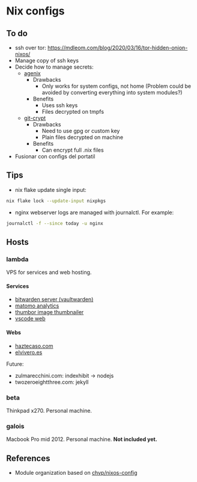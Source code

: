 # Nix configs

## To do

- ssh over tor: https://mdleom.com/blog/2020/03/16/tor-hidden-onion-nixos/
- Manage copy of ssh keys
- Decide how to manage secrets:
  - [agenix](https://github.com/ryantm/agenix/)
    - Drawbacks
      - Only works for system configs, not home (Problem could be avoided by converting
        everything into system modules?)
    - Benefits
      - Uses ssh keys
      - Files decrypted on tmpfs
  - [git-crypt](https://www.agwa.name/projects/git-crypt)
    - Drawbacks
      - Need to use gpg or custom key
      - Plain files decrypted on machine
    - Benefits
      - Can encrypt full .nix files
- Fusionar con configs del portatil

## Tips

- nix flake update single input:
```bash
nix flake lock --update-input nixpkgs
```

- nginx webserver logs are managed with journalctl. For example:
```bash
journalctl -f --since today -u nginx
```

## Hosts

### lambda

VPS for services and web hosting.

#### Services

- [bitwarden server (vaultwarden)](https://bw.haztecaso.com)
- [matomo analytics](https://matomo.haztecaso.com)
- [thumbor image thumbnailer](https://img.haztecaso.com)
- [vscode web](https://code.haztecaso.com)

#### Webs

- [haztecaso.com](https://haztecaso.com)
- [elvivero.es](https://elvivero.es)

Future:

- zulmarecchini.com: indexhibit -> nodejs
- twozeroeightthree.com: jekyll

### beta

Thinkpad x270. Personal machine.

### galois

Macbook Pro mid 2012. Personal machine. **Not included yet.**

## References

- Module organization based on [chvp/nixos-config](https://github.com/chvp/nixos-config/)

